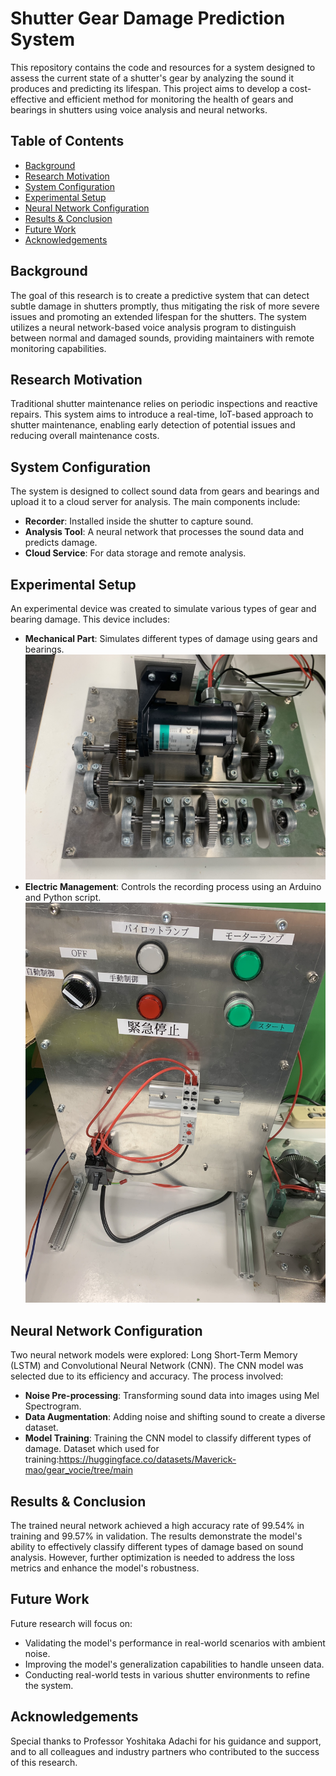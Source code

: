 # Shutter Gear Damage Prediction System
This repository contains the code and resources for a system designed to assess the current state of a shutter's gear by analyzing the sound it produces and predicting its lifespan. This project aims to develop a cost-effective and efficient method for monitoring the health of gears and bearings in shutters using voice analysis and neural networks.

## Table of Contents
- [Background](#background)
- [Research Motivation](#research-motivation)
- [System Configuration](#system-configuration)
- [Experimental Setup](#experimental-setup)
- [Neural Network Configuration](#neural-network-configuration)
- [Results & Conclusion](#results--conclusion)
- [Future Work](#future-work)
- [Acknowledgements](#acknowledgements)

## Background
The goal of this research is to create a predictive system that can detect subtle damage in shutters promptly, thus mitigating the risk of more severe issues and promoting an extended lifespan for the shutters. The system utilizes a neural network-based voice analysis program to distinguish between normal and damaged sounds, providing maintainers with remote monitoring capabilities.

## Research Motivation
Traditional shutter maintenance relies on periodic inspections and reactive repairs. This system aims to introduce a real-time, IoT-based approach to shutter maintenance, enabling early detection of potential issues and reducing overall maintenance costs.

## System Configuration
The system is designed to collect sound data from gears and bearings and upload it to a cloud server for analysis. The main components include:
- **Recorder**: Installed inside the shutter to capture sound.
- **Analysis Tool**: A neural network that processes the sound data and predicts damage.
- **Cloud Service**: For data storage and remote analysis.

## Experimental Setup
An experimental device was created to simulate various types of gear and bearing damage. This device includes:
- **Mechanical Part**: Simulates different types of damage using gears and bearings.
 ![Experimental Device1](https://github.com/Mavrick-mao/Gear_Analysis/blob/main/test/IMG_3534%20(1).jpg)
- **Electric Management**: Controls the recording process using an Arduino and Python script.
 ![Experimental Device2](https://github.com/Mavrick-mao/Gear_Analysis/blob/main/test/IMG_3535%20(1).jpg)

## Neural Network Configuration
Two neural network models were explored: Long Short-Term Memory (LSTM) and Convolutional Neural Network (CNN). The CNN model was selected due to its efficiency and accuracy. The process involved:
- **Noise Pre-processing**: Transforming sound data into images using Mel Spectrogram.
- **Data Augmentation**: Adding noise and shifting sound to create a diverse dataset.
- **Model Training**: Training the CNN model to classify different types of damage.
Dataset which used for training:https://huggingface.co/datasets/Maverick-mao/gear_vocie/tree/main
## Results & Conclusion
The trained neural network achieved a high accuracy rate of 99.54% in training and 99.57% in validation. The results demonstrate the model's ability to effectively classify different types of damage based on sound analysis. However, further optimization is needed to address the loss metrics and enhance the model's robustness.

## Future Work
Future research will focus on:
- Validating the model's performance in real-world scenarios with ambient noise.
- Improving the model's generalization capabilities to handle unseen data.
- Conducting real-world tests in various shutter environments to refine the system.

## Acknowledgements
Special thanks to Professor Yoshitaka Adachi for his guidance and support, and to all colleagues and industry partners who contributed to the success of this research.

